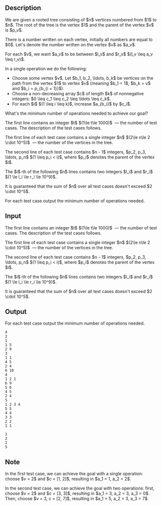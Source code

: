 ## Description

<div><p>We are given a rooted tree consisting of $n$ vertices numbered from $1$ to $n$. The root of the tree is the vertex $1$ and the parent of the vertex $v$ is $p_v$.</p><p>There is a number written on each vertex, initially all numbers are equal to $0$. Let's denote the number written on the vertex $v$ as $a_v$.</p><p>For each $v$, we want $a_v$ to be between $l_v$ and $r_v$ $(l_v \leq a_v \leq r_v)$.</p><p>In a single operation we do the following: </p><ul> <li> Choose some vertex $v$. Let $b_1, b_2, \ldots, b_k$ be vertices on the path from the vertex $1$ to vertex $v$ (meaning $b_1 = 1$, $b_k = v$ and $b_i = p_{b_{i + 1}}$).</li><li> Choose a non-decreasing array $c$ of length $k$ of nonnegative integers: $0 \leq c_1 \leq c_2 \leq \ldots \leq c_k$.</li><li> For each $i$ $(1 \leq i \leq k)$, increase $a_{b_i}$ by $c_i$. </li></ul><p>What's the minimum number of operations needed to achieve our goal?</p></div><div class="input-specification"><p>The first line contains an integer $t$ $(1\le t\le 1000)$ &nbsp;— the number of test cases. The description of the test cases follows.</p><p>The first line of each test case contains a single integer $n$ $(2\le n\le 2 \cdot 10^5)$ &nbsp;— the number of the vertices in the tree.</p><p>The second line of each test case contains $n - 1$ integers, $p_2, p_3, \ldots, p_n$ $(1 \leq p_i &lt; i)$, where $p_i$ denotes the parent of the vertex $i$.</p><p>The $i$-th of the following $n$ lines contains two integers $l_i$ and $r_i$ $(1 \le l_i \le r_i \le 10^9)$.</p><p>It is guaranteed that the sum of $n$ over all test cases doesn't exceed $2 \cdot 10^5$.</p></div><div class="output-specification"><p>For each test case output the minimum number of operations needed.</p></div>

## Input

<p>The first line contains an integer $t$ $(1\le t\le 1000)$ &nbsp;— the number of test cases. The description of the test cases follows.</p><p>The first line of each test case contains a single integer $n$ $(2\le n\le 2 \cdot 10^5)$ &nbsp;— the number of the vertices in the tree.</p><p>The second line of each test case contains $n - 1$ integers, $p_2, p_3, \ldots, p_n$ $(1 \leq p_i &lt; i)$, where $p_i$ denotes the parent of the vertex $i$.</p><p>The $i$-th of the following $n$ lines contains two integers $l_i$ and $r_i$ $(1 \le l_i \le r_i \le 10^9)$.</p><p>It is guaranteed that the sum of $n$ over all test cases doesn't exceed $2 \cdot 10^5$.</p>

## Output

<p>For each test case output the minimum number of operations needed.</p>





```input1|2,3,4,5,11,12,13,14,15,16
4
2
1
1 5
2 9
3
1 1
4 5
2 4
6 10
4
1 2 1
6 9
5 6
4 5
2 4
5
1 2 3 4
5 5
4 4
3 3
2 2
1 1
```




```output1
1
2
2
5
```



## Note

<p>In the first test case, we can achieve the goal with a single operation: choose $v = 2$ and $c = [1, 2]$, resulting in $a_1 = 1, a_2 = 2$.</p><p>In the second test case, we can achieve the goal with two operations: first, choose $v = 2$ and $c = [3, 3]$, resulting in $a_1 = 3, a_2 = 3, a_3 = 0$. Then, choose $v = 3, c = [2, 7]$, resulting in $a_1 = 5, a_2 = 3, a_3 = 7$.</p>
